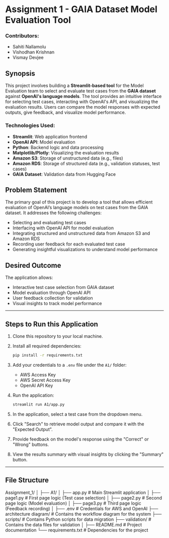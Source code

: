 # Assignment 1 - GAIA Dataset Model Evaluation Tool

### Contributors:
- Sahiti Nallamolu
- Vishodhan Krishnan
- Vismay Devjee

## Synopsis

This project involves building a **Streamlit-based tool** for the Model Evaluation team to select and evaluate test cases from the **GAIA dataset** against **OpenAI's language models**. The tool provides an intuitive interface for selecting test cases, interacting with OpenAI's API, and visualizing the evaluation results. Users can compare the model responses with expected outputs, give feedback, and visualize model performance.

### Technologies Used:
- **Streamlit**: Web application frontend
- **OpenAI API**: Model evaluation
- **Python**: Backend logic and data processing
- **Matplotlib/Plotly**: Visualizing the evaluation results
- **Amazon S3**: Storage of unstructured data (e.g., files)
- **Amazon RDS**: Storage of structured data (e.g., validation statuses, test cases)
- **GAIA Dataset**: Validation data from Hugging Face

## Problem Statement

The primary goal of this project is to develop a tool that allows efficient evaluation of OpenAI’s language models on test cases from the GAIA dataset. It addresses the following challenges:
- Selecting and evaluating test cases
- Interfacing with OpenAI API for model evaluation
- Integrating structured and unstructured data from Amazon S3 and Amazon RDS
- Recording user feedback for each evaluated test case
- Generating insightful visualizations to understand model performance

## Desired Outcome
The application allows:
- Interactive test case selection from GAIA dataset
- Model evaluation through OpenAI API
- User feedback collection for validation
- Visual insights to track model performance

---

## Steps to Run this Application

1. Clone this repository to your local machine.
2. Install all required dependencies:
    ```bash
    pip install -r requirements.txt
    ```
3. Add your credentials to a `.env` file under the `A1/` folder:
   - AWS Access Key
   - AWS Secret Access Key
   - OpenAI API Key

4. Run the application:
    ```bash
    streamlit run A1/app.py
    ```
5. In the application, select a test case from the dropdown menu.
6. Click "Search" to retrieve model output and compare it with the "Expected Output".
7. Provide feedback on the model's response using the "Correct" or "Wrong" buttons.
8. View the results summary with visual insights by clicking the "Summary" button.

---

## File Structure

Assignment_1/
│
├── A1/
│   ├── app.py                    # Main Streamlit application
│   ├── page1.py                  # First page logic (Test case selection)
│   ├── page2.py                  # Second page logic (Model evaluation)
│   ├── page3.py                  # Third page logic (Feedback recording)
│   ├── .env                      # Credentials for AWS and OpenAI
├── architecture diagram/     # Contains the workflow diagram for the system
├── scripts/                  # Contains Python scripts for data migration
├── validation/               # Contains the data files for validation
│
├── README.md                     # Project documentation
└── requirements.txt              # Dependencies for the project

